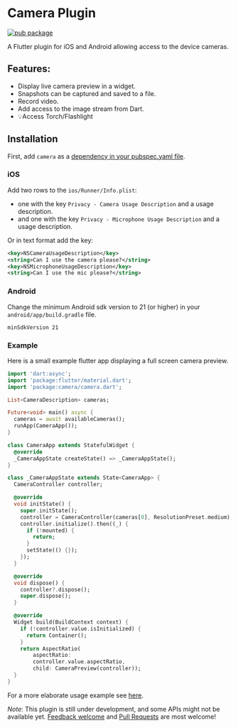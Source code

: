 # Camera Plugin

[![pub package](https://img.shields.io/pub/v/camera.svg)](https://pub.dartlang.org/packages/camera)

A Flutter plugin for iOS and Android allowing access to the device cameras.

## Features:

* Display live camera preview in a widget.
* Snapshots can be captured and saved to a file.
* Record video.
* Add access to the image stream from Dart.
* 💡Access Torch/Flashlight

## Installation

First, add `camera` as a [dependency in your pubspec.yaml file](https://flutter.io/using-packages/).

### iOS

Add two rows to the `ios/Runner/Info.plist`:

* one with the key `Privacy - Camera Usage Description` and a usage description.
* and one with the key `Privacy - Microphone Usage Description` and a usage description.

Or in text format add the key:

```xml
<key>NSCameraUsageDescription</key>
<string>Can I use the camera please?</string>
<key>NSMicrophoneUsageDescription</key>
<string>Can I use the mic please?</string>
```

### Android

Change the minimum Android sdk version to 21 (or higher) in your `android/app/build.gradle` file.

```
minSdkVersion 21
```

### Example

Here is a small example flutter app displaying a full screen camera preview.

```dart
import 'dart:async';
import 'package:flutter/material.dart';
import 'package:camera/camera.dart';

List<CameraDescription> cameras;

Future<void> main() async {
  cameras = await availableCameras();
  runApp(CameraApp());
}

class CameraApp extends StatefulWidget {
  @override
  _CameraAppState createState() => _CameraAppState();
}

class _CameraAppState extends State<CameraApp> {
  CameraController controller;

  @override
  void initState() {
    super.initState();
    controller = CameraController(cameras[0], ResolutionPreset.medium);
    controller.initialize().then((_) {
      if (!mounted) {
        return;
      }
      setState(() {});
    });
  }

  @override
  void dispose() {
    controller?.dispose();
    super.dispose();
  }

  @override
  Widget build(BuildContext context) {
    if (!controller.value.isInitialized) {
      return Container();
    }
    return AspectRatio(
        aspectRatio:
        controller.value.aspectRatio,
        child: CameraPreview(controller));
  }
}
```

For a more elaborate usage example see [here](https://github.com/flutter/plugins/tree/master/packages/camera/example).

*Note*: This plugin is still under development, and some APIs might not be available yet.
[Feedback welcome](https://github.com/flutter/flutter/issues) and
[Pull Requests](https://github.com/flutter/plugins/pulls) are most welcome!
